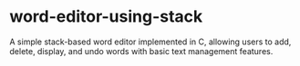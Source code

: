 # word-editor-using-stack
A simple stack-based word editor implemented in C, allowing users to add, delete, display, and undo words with basic text management features.

